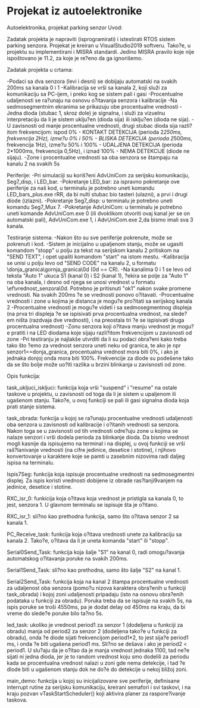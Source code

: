 # Projekat iz autoelektronike
 Autoelektronika, projekat parking senzor
Uvod:

Zadatak projekta je napraviti (isprogramirati) i istestirati RTOS sistem parking senzora. Projekat je kreiran u VisualStudio2019 softveru. Tako?e, u projektu su implementirani i MISRA standardi. Jedino MISRA pravilo koje nije ispoštovano je 11.2, za koje je re?eno da ga ignorišemo.

Zadatak projekta u crtama:

-Podaci sa dva senzora (levi i desni) se dobijaju automatski na svakih 200ms sa kanala 0 i 1
-Kalibracija se vrši sa kanala 2, koji služi za komunikaciju sa PC-ijem, i preko kog se sistem pali i gasi
-Procentualne udaljenosti se ra?unaju na osnovu o?itavanja senzora i kalibracije
-Na sedmosegmentnim ekranima se prikazuju obe procentualne vrednosti
-Jedna dioda (stubac 1, skroz dole) je signalna, i služi za vizuelnu interpretaciju da li je sistem uklju?en (dioda sija) ili isklju?en (dioda ne sija).
-U zavisnosti od manje procentualne vrednosti, drugi stubac dioda sija razli?itom frekvencijom: ispod 0% - KONTAKT DETEKCIJA (perioda 2*250ms, frekvencija 2Hz), izme?u 0% i 50% - BLISKA DETEKCIJA (perioda 2*500ms, frekvencija 1Hz), izme?u 50% i 100% - UDALJENA DETEKCIJA (perioda 2*1000ms, frekvencija 0,5Hz), i iznad 100% - NEMA DETEKCIJE (diode ne sijaju).
-Zone i procentualne vrednosti sa oba senzora se štampaju na kanalu 2 na svakih 5s

Periferije:
-Pri simulaciji su koriš?eni AdvUniCom za serijsku komunikaciju, Seg7_disp, i LED_bar. 
-Pokretanje LED_bar: za ispravno pokretanje ove periferije za naš kod, u terminalu je potrebno uneti komandu LED_bars_plus.exe rRR, da bi nulti stubac bio tasteri (ulazni), a prvi i drugi diode (izlazni).
-Pokretanje Seg7_disp: u terminalu je potrebno uneti komandu Seg7_Mux 7.
-Pokretanje AdvUniCom: u terminalu je potrebno uneti komande AdvUniCom.exe 0 (ili dvoklikom otvoriti ovaj kanal jer se on automatski pali), AdvUniCom.exe 1, i AdvUniCom.exe 2,da bismo imali sva 3 kanala.

Testiranje sistema:
-Nakon što su sve periferije pokrenute, može se pokrenuti i kod.
-Sistem je inicijalno u upaljenom stanju, može se ugasiti komandom "stopp" u polju za tekst na serijskom kanalu 2 pritiskom na "SEND TEXT", i opet upaliti komandom "start" na istom mestu. 
-Kalibracija se unisi u polju levo od "SEND CODE" na kanalu 2, u formatu \donja_granica\gornja_granica\0d (0d == CR).
-Na kanalima 0 i 1 se levo od teksta "Auto 1" ukuca S1 (kanal 0) i S2 (kanal 1), ?ekira se polje za "Auto 1" na oba kanala, i desno od njega se unosi vrednost u formatu \ef\vrednost_senzora\0d. Potrebno je pritisnuti "ok1" nakon svake promene vrednosti. Na svakih 200ms ?e se vrednosti ponovo o?itavati. 
-Procentualne vrednosti i zone u kojima je distanca je mogu?e pro?itati sa serijskog kanala 2
-Procentualne vrednosti je mogu?e videti i sa sedmosegmentnog displeja (na prva tri displeja ?e se ispisivati prva procentualna vrednost, na slede?em ništa (razdvaja dve vrednosti), i na preostala tri ?e se ispisivati druga procentualna vrednost)
-Zonu senzora koji o?itava manju vrednost je mogu?e pratiti i na LED diodama koje sijaju razli?itom frekvencijom u zavisnosti od zone
-Pri testiranju je najlakše utvrditi da li su podaci obra?eni kako treba tako što ?emo za vrednost senzora uneti neku od granica, te ako je npr senzor1==donja_granica, procentualna vrednost mora biti 0%, i ako je jednaka donjoj onda mora biti 100%. Frekvencije za diode su podešene tako da se što bolje može uo?iti razlika u brzini blinkanja u zavisnosti od zone.

Opis funkcija:

task_ukljuci_iskljuci: funkcija koja vrši "suspend" i "resume" na ostale taskove u projektu, u zavisnosti od toga da li je sistem u upaljenom ili ugašenom stanju. Tako?e, u ovoj funkciji se pali ili gasi signalna dioda koja prati stanje sistema.

task_obrada: funkcija u kojoj se ra?unaju procentualne vrednosti udaljenosti oba senzora u zavisnosti od kalibracije i o?itanih vrednosti sa senzora. Nakon toga se u zavisnosti od tih vrednosti odre?uju zone u kojima se nalaze senzori i vrši dodela perioda za blinkanje dioda. Da bismo vrednost mogli kasnije da ispisujemo na terminal i na displej, u ovoj funkciji se vrši raš?lanivanje vrednosti (na cifre jedinice, desetice i stotine), i njihovo konvertovanje u karaktere koje se pamti u zasebnim nizovima radi daljeg ispisa na terminalu.

Ispis7Seg: funkcija koja ispisuje procentualne vrednosti na sedmosegmentni displej. Za ispis koristi vrednosti dobijene iz obrade ras?lanji9vanjem na jedinice, desetice i stotine. 

RXC_isr_0: funkicija koja o?itava koja vrednost je pristigla sa kanala 0, to jest, senzora 1. U glavnom terminalu se ispisuje šta je o?itano.

RXC_isr_1: sli?no kao prethodna funkcija, samo što o?itava senzor 2 sa kanala 1.

PC_Receive_task: funkcija koja o?itava vrednosti unete za kalibraciju sa kanala 2. Tako?e, o?itava da li je uneta komanda "start" ili "stopp".

Serial0Send_Task: funkcija koja šalje "S1" na kanal 0, radi omogu?avanja automatskog o?itavanja poruke na svakih 200ms.

Serial1Send_Task: sli?no kao prethodna, samo što šalje "S2" na kanal 1.

Serial2Send_Task: funkcija koja na kanal 2 štampa procentualne vrednosti za udaljenost oba senzora (pomo?u nizova karaktera obra?enih u funkciji task_obrada) i kojoj zoni udaljenosti pripadaju (isto na osnovu obra?enih podataka u funkciji za obradu). Poruka treba da se ispisuje na svakih 5s, na ispis poruke se troši 4550ms, pa je dodat delay od 450ms na kraju, da bi vreme do slede?e poruke bilo ta?no 5s.

led_task: ukoliko je vrednost period1 za senzor 1 (dodeljena u funkciji za obradu) manja od period2 za senzor 2 (dodeljena tako?e u funkciji za obradu), onda ?e diode sijati frekvencijom period1*2, to jest sija?e period1 ms, i onda ?e biti ugašena period1 ms. Sli?no se dešava i ako je period2 < period1. U slu?aju da je o?itao da je manja vrednost jednaka 1100, tad ne?e sijati ni jedna dioda, jer je to random vrednost koju smo dodelili za periodu kada se procentualna vrednost nalazi u zoni gde nema detekcije, i tad ?e diode biti u ugašenom stanju dok ne do?e do detekcije u nekoj bližoj zoni.

main_demo: funkcija u kojoj su inicijalizovane sve periferije, definisane interrupt rutine za serijsku komunikaciju, kreirani semafori i svi taskovi, i na kraju pozvan vTaskStartScheduler() koji aktivira planer za raspore?ivanje taskova.















